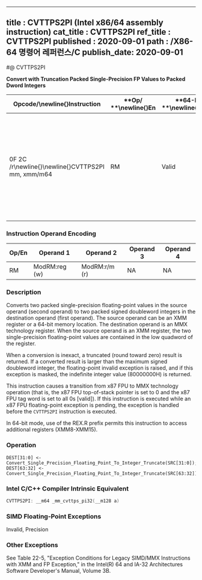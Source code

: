 ----------------------------
title : CVTTPS2PI (Intel x86/64 assembly instruction)
cat_title : CVTTPS2PI
ref_title : CVTTPS2PI
published : 2020-09-01
path : /X86-64 명령어 레퍼런스/C
publish_date: 2020-09-01
----------------------------
#@ CVTTPS2PI

**Convert with Truncation Packed Single-Precision FP Values to Packed Dword Integers**

|**Opcode/**\newline{}**Instruction**|**Op/ **\newline{}**En**|**64-Bit **\newline{}**Mode**|**Compat/**\newline{}**Leg Mode**|**Description**|
|------------------------------------|------------------------|-----------------------------|---------------------------------|---------------|
|0F 2C /r\newline{}\newline{}CVTTPS2PI mm, xmm/m64|RM|Valid|Valid|Convert two single-precision floating-point values from xmm/m64 to two signed doubleword signed integers in mm using truncation.|
### Instruction Operand Encoding


|Op/En|Operand 1|Operand 2|Operand 3|Operand 4|
|-----|---------|---------|---------|---------|
|RM|ModRM:reg (w)|ModRM:r/m (r)|NA|NA|
### Description


Converts two packed single-precision floating-point values in the source operand (second operand) to two packed signed doubleword integers in the destination operand (first operand). The source operand can be an XMM register or a 64-bit memory location. The destination operand is an MMX technology register. When the source operand is an XMM register, the two single-precision floating-point values are contained in the low quadword of the register.

When a conversion is inexact, a truncated (round toward zero) result is returned. If a converted result is larger than the maximum signed doubleword integer, the floating-point invalid exception is raised, and if this exception is masked, the indefinite integer value (80000000H) is returned.

This instruction causes a transition from x87 FPU to MMX technology operation (that is, the x87 FPU top-of-stack pointer is set to 0 and the x87 FPU tag word is set to all 0s [valid]). If this instruction is executed while an x87 FPU floating-point exception is pending, the exception is handled before the `CVTTPS2PI` instruction is executed.

In 64-bit mode, use of the REX.R prefix permits this instruction to access additional registers (XMM8-XMM15).


### Operation

```info-verb
DEST[31:0] <- Convert_Single_Precision_Floating_Point_To_Integer_Truncate(SRC[31:0]);
DEST[63:32] <- Convert_Single_Precision_Floating_Point_To_Integer_Truncate(SRC[63:32]);
```

### Intel C/C++ Compiler Intrinsic Equivalent

```cpp
CVTTPS2PI: __m64 _mm_cvttps_pi32(__m128 a)
```
### SIMD Floating-Point Exceptions


Invalid, Precision

### Other Exceptions


See Table 22-5, "Exception Conditions for Legacy SIMD/MMX Instructions with XMM and FP Exception," in the Intel(R) 64 and IA-32 Architectures Software Developer's Manual, Volume 3B.

